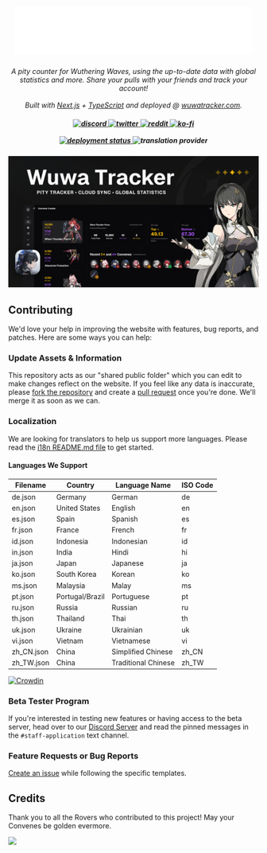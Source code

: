 <h1 align="center">
  <a href="https://wuwatracker.com">
    <picture>
      <source media="(prefers-color-scheme: dark)" srcset="./img/logo-white.png">
      <source media="(prefers-color-scheme: light)" srcset="./img/logo-black.png">
      <img alt="Wuwa Tracker Website Link" src="./img/logo-white.png">
    </picture>
  </a>
</h1>

<p align="center">
  <i>A pity counter for Wuthering Waves, using the up-to-date data with global statistics and more. Share your pulls with your friends and track your account!</i><br><br>
  <i>Built with <a href="https://nextjs.org/">Next.js</a> + <a href="https://www.typescriptlang.org/">TypeScript</a> and deployed  @ <a href="https://wuwatracker.com">wuwatracker.com</a>.</i>
</p>

<h5 align="center">
  <a href="https://discord.gg/mADnEXwZGT">
    <img src="https://img.shields.io/badge/Discord-7289DA?style=flat&logo=discord&logoColor=white" alt="discord" style="height: 25px;">
  </a>
  <a href="https://x.com/wuwatracker">
    <img src="https://img.shields.io/twitter/follow/wuwatracker" alt="twitter" style="height: 25px;">
  </a>
  <a href="https://www.reddit.com/r/wuwatracker/">
    <img src="https://img.shields.io/badge/Reddit-FF4500?style=flat&logo=reddit&logoColor=white" alt="reddit" style="height: 25px;">
  </a>
  <a href="https://ko-fi.com/luzefiru">
    <img src="https://img.shields.io/badge/Ko--fi-F16061?style=flat&logo=ko-fi&logoColor=white" alt="ko-fi" style="height: 25px;">
  </a>
  <br>
  <br>
  <a href="https://github.com/Luzefiru/wuwatracker/deployments/Production">
    <img src="https://img.shields.io/github/deployments/luzefiru/wuwatracker/production?label=vercel&logo=vercel&logoColor=white" alt="deployment status" style="height: 20px;">
  </a>
  <img src="https://img.shields.io/badge/Crowdin-2E3340.svg?style=flat&logo=Crowdin&logoColor=white" alt="translation provider" style="height: 20px;"/>
</h5>

<img width="1080" src="./img/README-banner.png" />

## Contributing

We'd love your help in improving the website with features, bug reports, and patches. Here are some ways you can help:

### Update Assets & Information

This repository acts as our "shared public folder" which you can edit to make changes reflect on the website. If you feel like any data is inaccurate, please [fork the repository](https://github.com/Luzefiru/wuwatracker/fork) and create a [pull request](https://github.com/Luzefiru/wuwatracker/compare) once you're done. We'll merge it as soon as we can.

### Localization

We are looking for translators to help us support more languages. Please read the [i18n README.md file](https://github.com/Luzefiru/wuwatracker/tree/main/i18n) to get started.

#### Languages We Support

| Filename   | Country         | Language Name       | ISO Code |
| ---------- | --------------- | ------------------- | -------- |
| de.json    | Germany         | German              | de       |
| en.json    | United States   | English             | en       |
| es.json    | Spain           | Spanish             | es       |
| fr.json    | France          | French              | fr       |
| id.json    | Indonesia       | Indonesian          | id       |
| in.json    | India           | Hindi               | hi       |
| ja.json    | Japan           | Japanese            | ja       |
| ko.json    | South Korea     | Korean              | ko       |
| ms.json    | Malaysia        | Malay               | ms       |
| pt.json    | Portugal/Brazil | Portuguese          | pt       |
| ru.json    | Russia          | Russian             | ru       |
| th.json    | Thailand        | Thai                | th       |
| uk.json    | Ukraine         | Ukrainian           | uk       |
| vi.json    | Vietnam         | Vietnamese          | vi       |
| zh_CN.json | China           | Simplified Chinese  | zh_CN    |
| zh_TW.json | China           | Traditional Chinese | zh_TW    |

[![Crowdin](https://badges.crowdin.net/wuwatracker/localized.svg)](https://crowdin.com)

### Beta Tester Program

If you're interested in testing new features or having access to the beta server, head over to our [Discord Server](https://discord.gg/mADnEXwZGT) and read the pinned messages in the `#staff-application` text channel.

### Feature Requests or Bug Reports

[Create an issue](https://github.com/Luzefiru/wuwatracker/issues/new/choose) while following the specific templates.

## Credits

Thank you to all the Rovers who contributed to this project! May your Convenes be golden evermore.

<a href="https://github.com/luzefiru/wuwatracker/graphs/contributors">
  <img src="https://contrib.rocks/image?repo=luzefiru/wuwatracker" />
</a>
